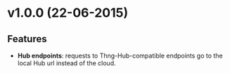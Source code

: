 # v1.0.0 (22-06-2015)

## Features

- **Hub endpoints**: requests to Thng-Hub-compatible endpoints go to the local Hub url instead of the cloud.
